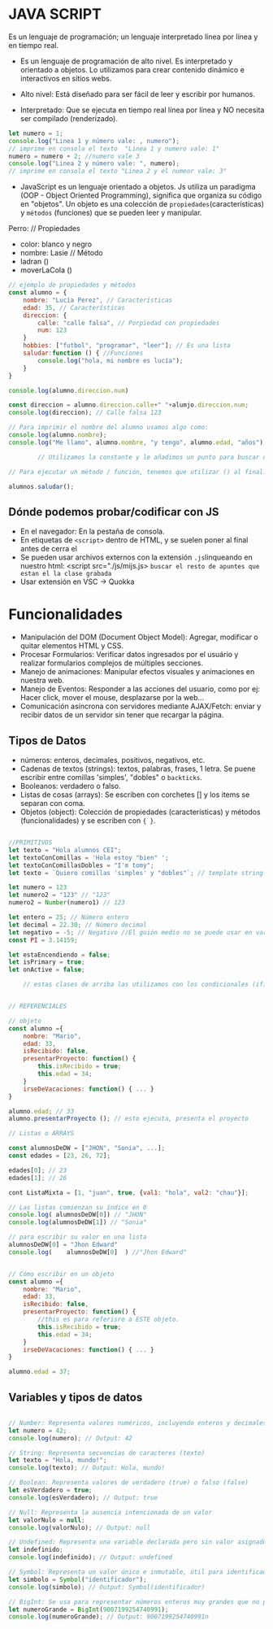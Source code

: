 # JAVA SCRIPT
Es un lenguaje de programación; un lenguaje interpretado línea por línea y en tiempo real.

- Es un lenguaje de programación de alto nivel. Es interpretado y orientado a objetos. Lo utilizamos para crear contenido dinámico e interactivos en sítios webs.

- Alto nivel: Está diseñado para ser fácil de leer y escribir por humanos.
- Interpretado: Que se ejecuta en tiempo real línea por línea y NO necesita ser compilado (renderizado).

```js
let numero = 1;
console.log("Linea 1 y número vale: , numero"); 
// imprime en consola el texto  "Linea 1 y numero vale: 1"
numero = numero + 2; //numero vale 3
console.log("Linea 2 y número vale: ", numero);
// imprime en consola el texto "Linea 2 y el numeor vale: 3"
```

- JavaScript es un lenguaje orientado a objetos. Js utiliza un paradigma (OOP - Object Oriented Programming), significa que organiza su código en "objetos". Un objeto es una colección de `propiedades`(características) y `métodos` (funciones) que se pueden leer y manipular.

Perro:
// Propiedades
- color: blanco y negro
- nombre: Lasie
// Método
- ladran ()
- moverLaCola ()

```js
// ejemplo de propiedades y métodos
const alumno = {
    nombre: "Lucía Perez", // Características
    edad: 35, // Características
    direccion: {
        calle: "calle falsa", // Porpiedad con propiedades
        num: 123
    }
    hobbies: ["futbol", "programar", "leer"]; // Es una lista
    saludar:function () { //Funciones
        console.log("hola, mi nombre es lucía");
    }
}

console.log(alumno.direccion.num)

const direccion = alumno.direccion.calle+" "+alumjo.direccion.num;
console.log(direccion); // Calle falsa 123

// Para imprimir el nombre del alumno usamos algo como:
console.log(alumno.nombre);
console.log("Me llamo", alumno.nombre, "y tengo", alumno.edad, "años"); // Me llamo Lucía Perez y tengo 35 años

        // Utilizamos la constante y le añadimos un punto para buscar dentro de ella. En este caso la constante es `alumno` y queremos buscar el nombre, así que haremos: alumnos.nombre

// Para ejecutar un método / función, tenemos que utilizar () al final. Pero sigue la misma dinámica que en la primera parte

alumnos.saludar();
```

## Dónde podemos probar/codificar con JS

- En el navegador: En la pestaña de consola.
- En etiquetas de `<script>` dentro de HTML, y se suelen poner al final antes de cerra el </body>
- Se pueden usar archivos externos con la extensión `.js`linqueando en nuestro html: <script src="./js/mijs.js> `buscar el resto de apuntes que estan el la clase grabada`
-   Usar extensión en VSC -> Quokka 


# Funcionalidades

- Manipulación del DOM (Document Object Model): Agregar, modificar o quitar elementos HTML y CSS.
- Procesar Formularios: Verificar datos ingresados por el usuário y realizar formularios complejos de múltiples secciones.
- Manejo de animaciones: Manipular efectos visuales y animaciones en nuestra web.
- Manejo de Eventos: Responder a las acciones del usuario, como por ej: Hacer click, mover el mouse, desplazarse por la web...
- Comunicación asíncrona con servidores mediante AJAX/Fetch: enviar y recibir datos de un servidor sin tener que recargar la página.

## Tipos de Datos
- números: enteros, decimales, positivos, negativos, etc.
- Cadenas de textos (strings): textos, palabras, frases, 1 letra. Se puene escribir entre comillas 'simples', "dobles" o `backticks`.
- Booleanos: verdadero o falso.
- Listas de cosas (arrays): Se escriben con corchetes [] y los items se separan con coma.
- Objetos (object): Colección de propiedades (características) y métodos (funcionalidades) y se escriben con `{ }`.

```js

//PRIMITIVOS
let texto = "Hola alumnos CEI";
let textoConComillas = 'Hola estoy "bien" ';
let textoConComillasDobles = "I'm tomy";
let texto = `Quiero comillas 'simples' y "dobles"`; // template string (PLANTILLA)

let numero = 123
let numero2 = "123" // "123"
numero2 = Number(numero1) // 123

let entero = 25; // Número entero
let decimal = 22.30; // Número decimal
let negativo = -5; // Negativo //El guión medio no se puede usar en variables
const PI = 3.14159;

let estaEncendiendo = false;
let isPrimary = true;
let onActive = false;

    // estas clases de arriba las utilizamos con los condicionales (if)


// REFERENCIALES

// objeto
const alumno ={
    nombre: "Mario",
    edad: 33,
    isRecibido: false,
    presentarProyecto: function() {
        this.isRecibido = true;
        this.edad = 34;
    }
    irseDeVacaciones: function() { ... }
}

alumno.edad; // 33
alumno.presentarProyecto (); // esto ejecuta, presenta el proyecto

// Listas o ARRAYS

const alumnosDeDW = ["JHON", "Sonia", ...];
const edades = [23, 26, 72];

edades[0]; // 23
edades[1]; // 26

cont ListaMixta = [1, "juan", true, {val1: "hola", val2: "chau"}];

// Las listas comienzan su índice en 0
console.log( alumnosDeDW[0]) // "JHON"
console.log(alumnosDeDW[1]) // "Sonia"

// para escribir su valor en una lista
alumnosDeDW[0] = "Jhon Edward"
console.log(    alumnosDeDW[0]  ) //"Jhon Edward"


// Cómo escribir en un objeto
const alumno ={
    nombre: "Mario",
    edad: 33,
    isRecibido: false,
    presentarProyecto: function() {
        //this es para referisre a ESTE objeto.
        this.isRecibido = true;
        this.edad = 34;
    }
    irseDeVacaciones: function() { ... }
}

alumno.edad = 37;
```



## Variables y tipos de datos 

```js

// Number: Representa valores numéricos, incluyendo enteros y decimales
let numero = 42;
console.log(numero); // Output: 42

// String: Representa secuencias de caracteres (texto)
let texto = "Hola, mundo!";
console.log(texto); // Output: Hola, mundo!

// Boolean: Representa valores de verdadero (true) o falso (false)
let esVerdadero = true;
console.log(esVerdadero); // Output: true

// Null: Representa la ausencia intencionada de un valor
let valorNulo = null;
console.log(valorNulo); // Output: null

// Undefined: Representa una variable declarada pero sin valor asignado
let indefinido;
console.log(indefinido); // Output: undefined

// Symbol: Representa un valor único e inmutable, útil para identificadores únicos
let simbolo = Symbol("identificador");
console.log(simbolo); // Output: Symbol(identificador)

// BigInt: Se usa para representar números enteros muy grandes que no pueden representarse con Number
let numeroGrande = BigInt(9007199254740991);
console.log(numeroGrande); // Output: 9007199254740991n

```